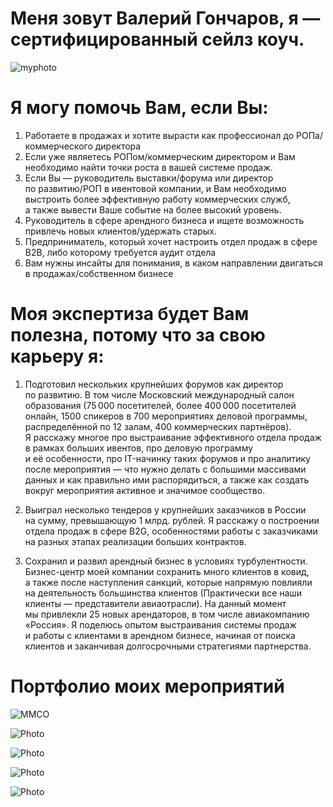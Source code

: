 # Меня зовут Валерий Гончаров, я — сертифицированный сейлз коуч. 

![myphoto](https://imgur.com/hCQ7XaS)

# Я могу помочь Вам, если Вы: 

1. Работаете в продажах и хотите вырасти как профессионал до РОПа/коммерческого директора
2. Если уже являетесь РОПом/коммерческим директором и Вам необходимо найти точки роста в вашей системе продаж.
3. Если Вы — руководитель выставки/форума или директор по развитию/РОП в ивентовой компании, и Вам необходимо выстроить более эффективную работу коммерческих служб, а также вывести Ваше событие на более высокий уровень. 
4. Руководитель в сфере арендного бизнеса и ищете возможность привлечь новых клиентов/удержать старых.
5. Предприниматель, который хочет настроить отдел продаж в сфере B2B, либо которому требуется аудит отдела
6. Вам нужны инсайты для понимания, в каком направлении двигаться в продажах/собственном бизнесе

# Моя экспертиза будет Вам полезна, потому что за свою карьеру я:

1. Подготовил нескольких крупнейших форумов как директор по развитию. В том числе Московский международный салон образования (75 000 посетителей, более 400 000 посетителей онлайн, 1500 спикеров в 700 мероприятиях деловой программы, распределённой по 12 залам, 400 коммерческих партнёров). Я расскажу многое про выстраивание эффективного отдела продаж в рамках больших ивентов, про деловую программу и её особенности, про IT-начинку таких форумов и про аналитику после мероприятия — что нужно делать с большими массивами данных и как правильно ими распорядиться, а также как создать вокруг мероприятия активное и значимое сообщество. 

2. Выиграл несколько тендеров у крупнейших заказчиков в России на сумму, превышающую 1 млрд. рублей. Я расскажу о построении отдела продаж в сфере B2G, особенностями работы с заказчиками на разных этапах реализации больших контрактов. 

3. Сохранил и развил арендный бизнес в условиях турбулентности. Бизнес-центр моей компании сохранить много клиентов в ковид, а также после наступления санкций, которые напрямую повлияли на деятельность большинства клиентов (Практически все наши клиенты — представители авиаотрасли). На данный момент мы привлекли 25 новых арендаторов, в том числе авиакомпанию «Россия». Я поделюсь опытом выстраивания системы продаж и работы с клиентами в арендном бизнесе, начиная от поиска клиентов и заканчивая долгосрочными стратегиями партнерства.

# Портфолио моих мероприятий

![ММСО](https://imgur.com/ShfxphF)

![Photo](https://imgur.com/Smp836S)

![Photo](https://imgur.com/80qbBcn)

![Photo](https://imgur.com/YgX6GWT)

![Photo](https://imgur.com/qJUg85a)
